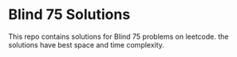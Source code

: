 # Blind 75 Solutions
This repo contains solutions for Blind 75 problems on leetcode. the solutions have best space and time complexity.
